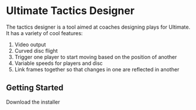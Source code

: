 # Ultimate Tactics DesignerThe tactics designer is a tool aimed at coaches designing plays for Ultimate. It has a variety of cool features:1. Video output2. Curved disc flight3. Trigger one player to start moving based on the position of another4. Variable speeds for players and disc5. Link frames together so that changes in one are reflected in another## Getting StartedDownload the installer
